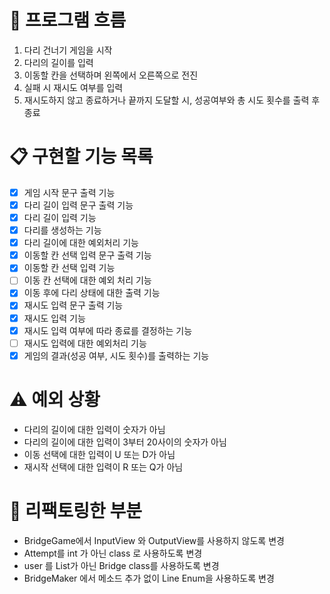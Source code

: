 # 🌊 프로그램 흐름
1. 다리 건너기 게임을 시작
2. 다리의 길이를 입력
3. 이동할 칸을 선택하며 왼쪽에서 오른쪽으로 전진
4. 실패 시 재시도 여부를 입력
5. 재시도하지 않고 종료하거나 끝까지 도달할 시, 성공여부와 총 시도 횟수를 출력 후 종료

# 📋 구현할 기능 목록
- [X] 게임 시작 문구 출력 기능
- [X] 다리 길이 입력 문구 출력 기능
- [X] 다리 길이 입력 기능
- [X] 다리를 생성하는 기능
- [X] 다리 길이에 대한 예외처리 기능
- [X] 이동할 칸 선택 입력 문구 출력 기능
- [X] 이동할 칸 선택 입력 기능
- [ ] 이동 칸 선택에 대한 예외 처리 기능
- [X] 이동 후에 다리 상태에 대한 출력 기능
- [X] 재시도 입력 문구 출력 기능
- [X] 재시도 입력 기능
- [X] 재시도 입력 여부에 따라 종료를 결정하는 기능
- [ ] 재시도 입력에 대한 예외처리 기능
- [X] 게임의 결과(성공 여부, 시도 횟수)를 출력하는 기능

# ⚠️ 예외 상황
- 다리의 길이에 대한 입력이 숫자가 아님
- 다리의 길이에 대한 입력이 3부터 20사이의 숫자가 아님
- 이동 선택에 대한 입력이 U 또는 D가 아님
- 재시작 선택에 대한 입력이 R 또는 Q가 아님

# 🔧 리팩토링한 부분
- BridgeGame에서 InputView 와 OutputView를 사용하지 않도록 변경
- Attempt를 int 가 아닌 class 로 사용하도록 변경
- user 를 List가 아닌 Bridge class를 사용하도록 변경
- BridgeMaker 에서 메소드 추가 없이 Line Enum을 사용하도록 변경